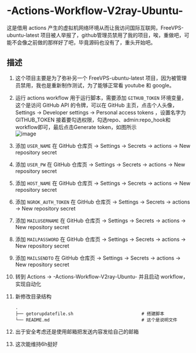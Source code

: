 # -Actions-Workflow-V2ray-Ubuntu-
这是借用 actions 产生的虚拟机网络环境从而让我访问国际互联网，FreeVPS-ubuntu-latest 项目被人举报了，github管理员禁用了我的项目，唉，重做吧，可能不会像之前做的那样好了吧，毕竟源码也没有了，重头开始吧。

## 描述
1. 这个项目主要是为了弥补另一个 FreeVPS-ubuntu-latest 项目，因为被管理员禁用，我也是重新制作测试，为了能够正常看 youtube 和 google。  
2. 运行 actions workflow 用于运行脚本，需要添加 `GITHUB_TOKEN` 环境变量，这个是访问 GitHub API 的令牌，可以在 GitHub 主页，点击个人头像，Settings -> Developer settings -> Personal access tokens ，设置名字为 GITHUB_TOKEN 接着要勾选权限，勾选repo、admin:repo_hook和workflow即可，最后点击Generate token，如图所示  
![image](https://user-images.githubusercontent.com/94947393/198914419-0f567e83-03b2-4a33-845f-0039236fb640.png)  
3. 添加 `USER_NAME` 在 GitHub 仓库页 -> Settings -> Secrets -> actions -> New repository secret  
4. 添加 `USER_PW` 在 GitHub 仓库页 -> Settings -> Secrets -> actions -> New repository secret  
5. 添加 `HOST_NAME` 在 GitHub 仓库页 -> Settings -> Secrets -> actions -> New repository secret  
6. 添加 `NGROK_AUTH_TOKEN` 在 GitHub 仓库页 -> Settings -> Secrets -> actions -> New repository secret  
7. 添加 `MAILUSERNAME` 在 GitHub 仓库页 -> Settings -> Secrets -> actions -> New repository secret  
8. 添加 `MAILPASSWORD` 在 GitHub 仓库页 -> Settings -> Secrets -> actions -> New repository secret  
9. 添加 `MAILSENDTO` 在 GitHub 仓库页 -> Settings -> Secrets -> actions -> New repository secret  
10. 转到 Actions -> -Actions-Workflow-V2ray-Ubuntu- 并且启动 workflow，实现自动化  
11. 新修改目录结构  

        .
        ├── getorupdatefile.sh                          # 搭建脚本  
        └── README.md                                   # 这个是说明文件   
    
9. 出于安全考虑还是使用邮箱把发送内容发给自己的邮箱  
10. 这次能维持6h挺好  
